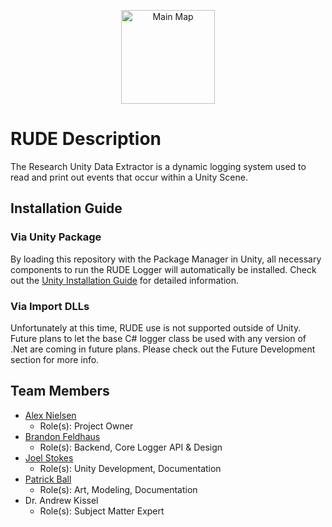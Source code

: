 <p align="center">
     <img src="https://github.com/vmasc-capabilities-lab/RUDE/blob/main/github/RUDE_Black.png" height="150" alt="Main Map"/>
</p>

# RUDE Description
The Research Unity Data Extractor is a dynamic logging system used to read and print out events that occur within a Unity Scene.

## Installation Guide

### Via Unity Package
By loading this repository with the Package Manager in Unity, all necessary components to run the RUDE Logger will automatically be installed. Check out the [Unity Installation Guide](https://github.com/vmasc-capabilities-lab/RUDE/wiki/Installation-Guide#unity-install) for detailed information.

### Via Import DLLs
Unfortunately at this time, RUDE use is not supported outside of Unity. Future plans to let the base C# logger class be used with any version of .Net are coming in future plans. Please check out the Future Development section for more info.

## Team Members
* [Alex Nielsen](https://github.com/ACNielsen)
  * Role(s): Project Owner
* [Brandon Feldhaus](https://github.com/BrandonFeldhaus)
  * Role(s): Backend, Core Logger API & Design
* [Joel Stokes](https://github.com/joelstokes)
  * Role(s): Unity Development, Documentation
* [Patrick Ball](https://github.com/p1ball)
  * Role(s): Art, Modeling, Documentation
* Dr. Andrew Kissel
  * Role(s): Subject Matter Expert
